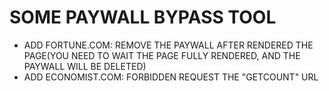 # SOME PAYWALL BYPASS TOOL
- ADD FORTUNE.COM: REMOVE THE PAYWALL AFTER RENDERED THE PAGE(YOU NEED TO WAIT THE PAGE FULLY RENDERED, AND THE PAYWALL WILL BE DELETED)
- ADD ECONOMIST.COM: FORBIDDEN REQUEST THE "GETCOUNT" URL
